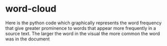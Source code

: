 # word-cloud
Here is the python code which graphically represents the word frequency that give greater prominence to words that appear more frequently in a source text. The larger the word in the visual the more common the word was in the document

